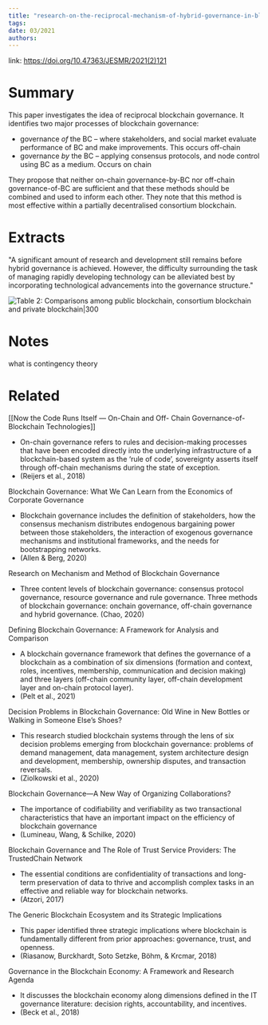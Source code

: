```yaml
---
title: "research-on-the-reciprocal-mechanism-of-hybrid-governance-in-blockchain"
tags: 
date: 03/2021
authors:
---
```


link: https://doi.org/10.47363/JESMR/2021(2)121

# Summary
This paper investigates the idea of reciprocal blockchain governance. It identifies two major processes of blockchain governance: 
- governance _of_ the BC – where stakeholders, and social market evaluate performance of BC and make improvements. This occurs off-chain
- governance _by_ the BC –  applying consensus protocols, and node control using BC as a medium. Occurs on chain

They propose that neither on-chain governance-by-BC nor off-chain governance-of-BC are sufficient and that these methods should be combined and used to inform each other. They note that this method is most effective within a partially decentralised consortium blockchain.

# Extracts


"A significant amount of research and development still remains before hybrid governance is achieved. However, the difficulty surrounding the task of managing rapidly developing technology can be alleviated best by incorporating technological advancements into the governance structure."

![Table 2: Comparisons among public blockchain, consortium blockchain and private blockchain|300](https://i.imgur.com/zbeDV82.png)

# Notes

what is contingency theory

# Related
[[Now the Code Runs Itself — On-Chain and Off- Chain Governance-of- Blockchain Technologies]] 
- On-chain governance refers to rules and decision-making processes that have been encoded directly into the underlying infrastructure of a blockchain-based system as the ‘rule of code’, sovereignty asserts itself through off-chain mechanisms during the state of exception. 
- (Reijers et al., 2018)

Blockchain Governance: What We Can Learn from the Economics of Corporate Governance 
 - Blockchain governance includes the definition of stakeholders, how the consensus mechanism distributes endogenous bargaining power between those stakeholders, the interaction of exogenous governance mechanisms and institutional frameworks, and the needs for bootstrapping networks. 
 - (Allen & Berg, 2020)

Research on Mechanism and Method of Blockchain Governance 
- Three content levels of blockchain governance: consensus protocol governance, resource governance and rule governance. Three methods of blockchain governance: onchain governance, off-chain governance and hybrid governance. (Chao, 2020)

Defining Blockchain Governance: A Framework for Analysis and Comparison 
- A blockchain governance framework that defines the governance of a blockchain as a combination of six dimensions (formation and context, roles, incentives, membership, communication and decision making) and three layers (off-chain community layer, off-chain development layer and on-chain protocol layer). 
- (Pelt et al., 2021)

Decision Problems in Blockchain Governance: Old Wine in New Bottles or Walking in Someone Else’s Shoes? 
- This research studied blockchain systems through the lens of six decision problems emerging from blockchain governance: problems of demand management, data management, system architecture design and development, membership, ownership disputes, and transaction reversals. 
- (Ziolkowski et al., 2020)

Blockchain Governance—A New Way of Organizing Collaborations? 
- The importance of codifiability and verifiability as two transactional characteristics that have an important impact on the efficiency of blockchain governance 
- (Lumineau, Wang, & Schilke, 2020)

Blockchain Governance and The Role of Trust Service Providers: The TrustedChain Network 
- The essential conditions are confidentiality of transactions and long-term preservation of data to thrive and accomplish complex tasks in an effective and reliable way for blockchain networks. 
- (Atzori, 2017)

The Generic Blockchain Ecosystem and its Strategic Implications 
- This paper identified three strategic implications where blockchain is fundamentally different from prior approaches: governance, trust, and openness. 
- (Riasanow, Burckhardt, Soto Setzke, Böhm, & Krcmar, 2018)

Governance in the Blockchain Economy: A Framework and Research Agenda 
- It discusses the blockchain economy along dimensions defined in the IT governance literature: decision rights, accountability, and incentives. 
- (Beck et al., 2018)

